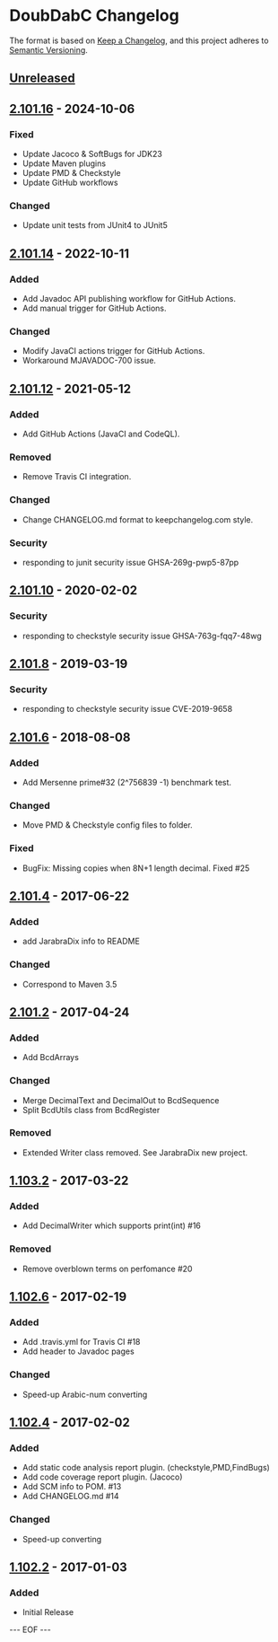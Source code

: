 DoubDabC Changelog
===================

The format is based on [Keep a Changelog](https://keepachangelog.com/en/1.0.0/),
and this project adheres to [Semantic Versioning](https://semver.org/spec/v2.0.0.html).


## [Unreleased]


## [2.101.16] - 2024-10-06

### Fixed
- Update Jacoco & SoftBugs for JDK23
- Update Maven plugins
- Update PMD & Checkstyle
- Update GitHub workflows

### Changed
- Update unit tests from JUnit4 to JUnit5


## [2.101.14] - 2022-10-11

### Added
- Add Javadoc API publishing workflow for GitHub Actions.
- Add manual trigger for GitHub Actions.

### Changed
- Modify JavaCI actions trigger for GitHub Actions.
- Workaround MJAVADOC-700 issue.


## [2.101.12] - 2021-05-12

### Added
- Add GitHub Actions (JavaCI and CodeQL).

### Removed
- Remove Travis CI integration.

### Changed
- Change CHANGELOG.md format to keepchangelog.com style.

### Security
- responding to junit security issue GHSA-269g-pwp5-87pp


## [2.101.10] - 2020-02-02

### Security
- responding to checkstyle security issue GHSA-763g-fqq7-48wg


## [2.101.8] - 2019-03-19

### Security
- responding to checkstyle security issue CVE-2019-9658


## [2.101.6] - 2018-08-08

### Added
- Add Mersenne prime#32 (2^756839 -1) benchmark test.

### Changed
- Move PMD & Checkstyle config files to folder.

### Fixed
- BugFix: Missing copies when 8N+1 length decimal. Fixed #25


## [2.101.4] - 2017-06-22

### Added
- add JarabraDix info to README

### Changed
- Correspond to Maven 3.5


## [2.101.2] - 2017-04-24

### Added
- Add BcdArrays

### Changed
- Merge DecimalText and DecimalOut to BcdSequence
- Split BcdUtils class from BcdRegister

### Removed
- Extended Writer class removed. See JarabraDix new project.


## [1.103.2] - 2017-03-22

### Added
- Add DecimalWriter which supports print(int) #16

### Removed
- Remove overblown terms on perfomance #20


## [1.102.6] - 2017-02-19

### Added
- Add .travis.yml for Travis CI #18
- Add header to Javadoc pages

### Changed
- Speed-up Arabic-num converting


## [1.102.4] - 2017-02-02

### Added
- Add static code analysis report plugin. (checkstyle,PMD,FindBugs)
- Add code coverage report plugin. (Jacoco)
- Add SCM info to POM. #13
- Add CHANGELOG.md #14

### Changed
- Speed-up converting


## [1.102.2] - 2017-01-03

### Added
- Initial Release


[Unreleased]: https://github.com/olyutorskii/DoubDabC/compare/v2.101.16...HEAD
[2.101.16]: https://github.com/olyutorskii/DoubDabC/compare/v2.101.14...v2.101.16
[2.101.14]: https://github.com/olyutorskii/DoubDabC/compare/v2.101.12...v2.101.14
[2.101.12]: https://github.com/olyutorskii/DoubDabC/compare/v2.101.10...v2.101.12
[2.101.10]: https://github.com/olyutorskii/DoubDabC/compare/v2.101.8...v2.101.10
[2.101.8]: https://github.com/olyutorskii/DoubDabC/compare/v2.101.6...v2.101.8
[2.101.6]: https://github.com/olyutorskii/DoubDabC/compare/v2.101.4...v2.101.6
[2.101.4]: https://github.com/olyutorskii/DoubDabC/compare/v2.101.2...v2.101.4
[2.101.2]: https://github.com/olyutorskii/DoubDabC/compare/v1.103.2...v2.101.2
[1.103.2]: https://github.com/olyutorskii/DoubDabC/compare/v1.102.6...v1.103.2
[1.102.6]: https://github.com/olyutorskii/DoubDabC/compare/v1.102.4...v1.102.6
[1.102.4]: https://github.com/olyutorskii/DoubDabC/compare/v1.102.2...v1.102.4
[1.102.2]: https://github.com/olyutorskii/DoubDabC/releases/tag/v1.102.2


--- EOF ---
